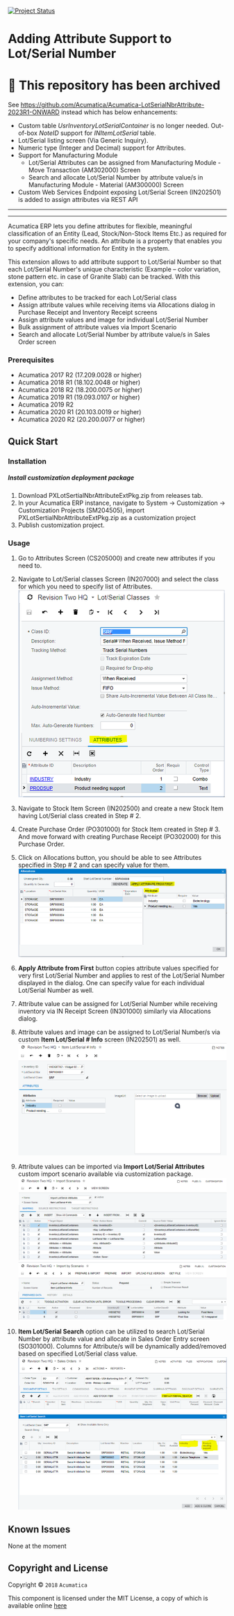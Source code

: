 [![Project Status](http://opensource.box.com/badges/deprecated.svg)](http://opensource.box.com/badges)

Adding Attribute Support to Lot/Serial Number
==================================

# 🚫 This repository has been archived

See https://github.com/Acumatica/Acumatica-LotSerialNbrAttribute-2023R1-ONWARD instead which has below enhancements:

* Custom table _UsrInventoryLotSerialContainer_ is no longer needed. Out-of-box _NoteID_ support for _INItemLotSerial_ table.
* Lot/Serial listing screen (Via Generic Inquiry).
* Numeric type (Integer and Decimal) support for Attributes.
* Support for Manufacturing Module  
  * Lot/Serial Attributes can be assigned from Manufacturing Module - Move Transaction (AM302000) Screen
  * Search and allocate Lot/Serial Number by attribute value/s in Manufacturing Module - Material (AM300000) Screen
* Custom Web Services Endpoint exposing Lot/Serial Screen (IN202501) is added to assign attributes via REST API

- - - -
- - - -

Acumatica ERP lets you define attributes for flexible, meaningful classification of an Entity (Lead, Stock/Non-Stock Items Etc.) as required for your company's specific needs. An attribute is a property that enables you to specify additional information for Entity in the system. 

This extension allows to add attribute support to Lot/Serial Number so that each Lot/Serial Number's unique characteristic (Example – color variation, stone pattern etc. in case of Granite Slab) can be tracked. With this extension, you can:

* Define attributes to be tracked for each Lot/Serial class
* Assign attribute values while receiving items via Allocations dialog in Purchase Receipt and Inventory Receipt screens
* Assign attribute values and image for individual Lot/Serial Number
* Bulk assignment of attribute values via Import Scenario 
* Search and allocate Lot/Serial Number by attribute value/s in Sales Order screen

### Prerequisites
* Acumatica 2017 R2 (17.209.0028 or higher) 
* Acumatica 2018 R1 (18.102.0048 or higher)
* Acumatica 2018 R2 (18.200.0075 or higher)
* Acumatica 2019 R1 (19.093.0107 or higher)
* Acumatica 2019 R2
* Acumatica 2020 R1 (20.103.0019 or higher)
* Acumatica 2020 R2 (20.200.0077 or higher)

Quick Start
-----------

### Installation

##### Install customization deployment package
1. Download PXLotSertialNbrAttributeExtPkg.zip from releases tab.
2. In your Acumatica ERP instance, navigate to System -> Customization -> Customization Projects (SM204505), import PXLotSertialNbrAttributeExtPkg.zip as a customization project
3. Publish customization project.

### Usage

1. Go to Attributes Screen (CS205000) and create new attributes if you need to.
2. Navigate to Lot/Serial classes Screen (IN207000) and select the class for which you need to specify list of Attributes.
![Screenshot](/_ReadMeImages/IN207000.png)

3. Navigate to Stock Item Screen (IN202500) and create a new Stock Item having Lot/Serial class created in Step # 2.
4. Create Purchase Order (PO301000) for Stock Item created in Step # 3. And move forward with creating Purchase Receipt (PO302000) for this Purchase Order.
5. Click on Allocations button, you should be able to see Attributes specified in Step # 2 and can specify value for them.
![Screenshot](/_ReadMeImages/PO302000Allocation.png)

6. **Apply Attribute from First** button copies attribute values specified for very first Lot/Serial Number and applies to rest of the Lot/Serial Number displayed in the dialog. One can specify value for each individual Lot/Serial Number as well.
7. Attribute value can be assigned for Lot/Serial Number while receiving inventory via IN Receipt Screen (IN301000) similarly via Allocations dialog.
8. Attribute values and image can be assigned to Lot/Serial Number/s via custom **Item Lot/Serial # Info** screen (IN202501) as well.
![Screenshot](/_ReadMeImages/IN202501.png)

9. Attribute values can be imported via **Import Lot/Serial Attributes** custom import scenario available via customization package.
![Screenshot](/_ReadMeImages/SM206025.png)
![Screenshot](/_ReadMeImages/SM206036.png)

10. **Item Lot/Serial Search** option can be utilized to search Lot/Serial Number by attribute value and allocate in Sales Order Entry screen (SO301000). Columns for Attribute/s will be dynamically added/removed based on specified Lot/Serial class value.
![Screenshot](/_ReadMeImages/SO301000-1.png)
![Screenshot](/_ReadMeImages/SO301000-2.png)

Known Issues
------------
None at the moment

## Copyright and License

Copyright © `2018` `Acumatica`

This component is licensed under the MIT License, a copy of which is available online [here](LICENSE.md)
